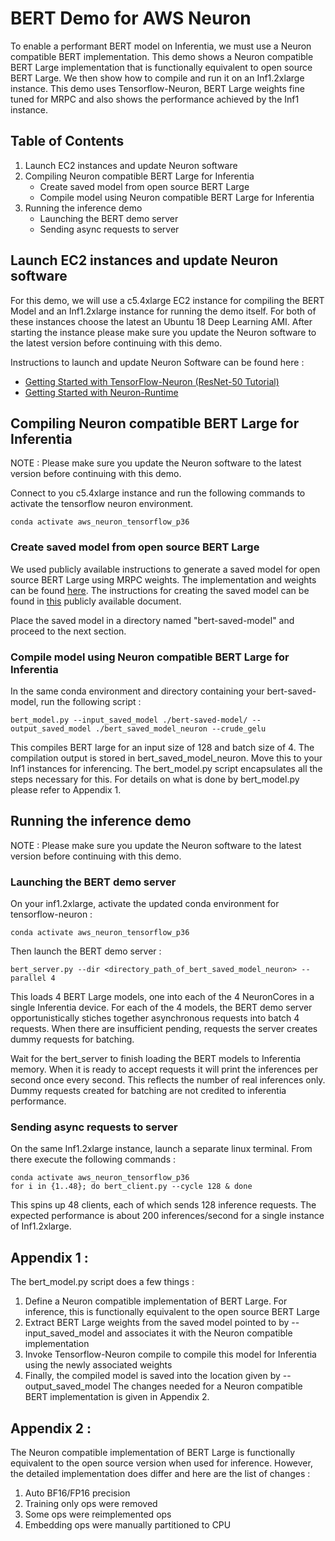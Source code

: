 # BERT Demo for AWS Neuron

To enable a performant BERT model on Inferentia, we must use a Neuron compatible BERT implementation. This demo shows a Neuron compatible BERT Large implementation that is functionally equivalent to open source BERT Large. We then show how to compile and run it on an Inf1.2xlarge instance. This demo uses Tensorflow-Neuron, BERT Large weights fine tuned for MRPC and also shows the performance achieved by the Inf1 instance. 

## Table of Contents

1. Launch EC2 instances and update Neuron software
2. Compiling Neuron compatible BERT Large for Inferentia
   * Create saved model from open source BERT Large
   * Compile model using Neuron compatible BERT Large for Inferentia
3. Running the inference demo
   * Launching the BERT demo server
   * Sending async requests to server

## Launch EC2 instances and update Neuron software

For this demo, we will use a c5.4xlarge EC2 instance for compiling the BERT Model and an Inf1.2xlarge instance for running the demo itself. For both of these instances choose the latest an Ubuntu 18 Deep Learning AMI. After starting the instance please make sure you update the Neuron software to the latest version before continuing with this demo.

Instructions to launch and update Neuron Software can be found here :
* [Getting Started with TensorFlow-Neuron (ResNet-50 Tutorial)](../../../../docs/tensorflow-neuron/tutorial-compile-infer.md)
* [Getting Started with Neuron-Runtime](../../../../docs/neuron-runtime/nrt_start.md)


## Compiling Neuron compatible BERT Large for Inferentia
NOTE : Please make sure you update the Neuron software to the latest version before continuing with this demo.

Connect to you c5.4xlarge instance and run the following commands to activate the tensorflow neuron environment.

```
conda activate aws_neuron_tensorflow_p36

```

### Create saved model from open source BERT Large
We used publicly available instructions to generate a saved model for open source BERT Large using MRPC weights. The implementation and weights can be found [here](https://github.com/google-research/bert). The instructions for creating the saved model can be found in [this](https://github.com/google-research/bert/issues/146) publicly available document. 

Place the saved model in a directory named "bert-saved-model" and proceed to the next section.

### Compile model using Neuron compatible BERT Large for Inferentia
In the same conda environment and directory containing your bert-saved-model, run the following script :

```
bert_model.py --input_saved_model ./bert-saved-model/ --output_saved_model ./bert_saved_model_neuron --crude_gelu
```

This compiles BERT large for an input size of 128 and batch size of 4. The compilation output is stored in bert_saved_model_neuron. Move this to your Inf1 instances for inferencing. The bert_model.py script encapsulates all the steps necessary for this. For details on what is done by bert_model.py please refer to Appendix 1.


## Running the inference demo
NOTE : Please make sure you update the Neuron software to the latest version before continuing with this demo.

### Launching the BERT demo server
On your inf1.2xlarge, activate the updated conda environment for tensorflow-neuron :

```
conda activate aws_neuron_tensorflow_p36

```

Then launch the BERT demo server :
```
bert_server.py --dir <directory_path_of_bert_saved_model_neuron> --parallel 4
```
This loads 4 BERT Large models, one into each of the 4 NeuronCores in a single Inferentia device. For each of the 4 models, the BERT demo server opportunistically stiches together asynchronous requests into batch 4 requests. When there are insufficient pending, requests the server creates dummy requests for batching.

Wait for the bert_server to finish loading the BERT models to Inferentia memory. When it is ready to accept requests it will print the inferences per second once every second. This reflects the number of real inferences only. Dummy requests created for batching are not credited to inferentia performance.

### Sending async requests to server
On the same Inf1.2xlarge instance, launch a separate linux terminal. From there execute the following commands :

```
conda activate aws_neuron_tensorflow_p36
for i in {1..48}; do bert_client.py --cycle 128 & done
```

This spins up 48 clients, each of which sends 128 inference requests. The expected performance is about 200 inferences/second for a single instance of Inf1.2xlarge.


## Appendix 1 :
The bert_model.py script does a few things :
1. Define a Neuron compatible implementation of BERT Large. For inference, this is functionally equivalent to the open source BERT Large
2. Extract BERT Large weights from the saved model pointed to by --input_saved_model and associates it with the Neuron compatible implementation
3. Invoke Tensorflow-Neuron compile to compile this model for Inferentia using the newly associated weights
4. Finally, the compiled model is saved into the location given by --output_saved_model
The changes needed for a Neuron compatible BERT implementation is given in Appendix 2.


## Appendix 2 :
The Neuron compatible implementation of BERT Large is functionally equivalent to the open source version when used for inference. However, the detailed implementation does differ and here are the list of changes :

1. Auto BF16/FP16 precision
2. Training only ops were removed
3. Some ops were reimplemented ops
4. Embedding ops were manually partitioned to CPU



